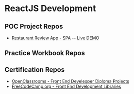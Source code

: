 # ReactJS Development

## POC Project Repos
* [Restaurant Review App - SPA](https://github.com/paulAlexSerban/Restaurant-Review-App---ReactJS-SPA) -- [Live DEMO](https://restaurant-review-app-react.netlify.app/)

## Practice Workbook Repos

## Certification Repos
* [OpenClassrooms - Front End Develeoper Diploma Projects](https://github.com/paulAlexSerban/OpenClassrooms-FrontEnd-Developer-Diploma-Projects)
* [FreeCodeCamp.org - Front End Development Libraries](https://)
